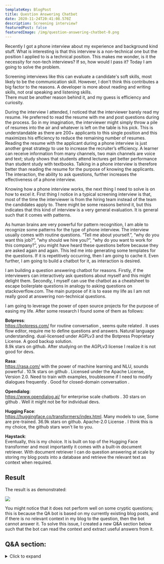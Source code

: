 ```yaml
---
templateKey: BlogPost
title: Question Answering Chatbot
date: 2020-11-24T20:41:08.570Z
description: Screening interview?
featuredPost: false
featuredImage: /img/question-answering-chatbot-0.png
---
```

Recently I got a phone interview about my experience and background kind stuff. What is interesting is that this interview is a non-technical one but the position I applied to is a technical position. This makes me wonder, is it the necessity for non-tech interviews? If so, how would I pass it? Today I am going to solve the problem.

Screening interviews like this can evaluate a candidate's soft skills, most likely to be the communication skill. However, I don't think this contributes a big factor to the reasons. A developer is more about reading and writing skills, not oral speaking and listening skills.\
There must be another reason behind it, and my guess is efficiency and curiosity. 

During the interview I attended, I noticed that the interviewer barely read my resume. He preferred to read the resume with me and post questions during the process. So in my imagination, the interviewer might simply throw a pile of resumes into the air and whatever is left on the table is his pick. This is understandable as there are 200+ applicants to this single position and this maximizes his efficiency to reduce the remaining number of resumes. Reading the resume with the applicant during a phone interview is just another great strategy to use to increase the recruiter’s efficiency. A learner can receive information from many channels, two main channels are voice and text; study shows that students attend lectures get better performance than student study with textbooks. Talking in a phone interview is therefore better than reading the resume for the purpose of knowing the applicants. The interaction, the ability to ask questions, further increases the effectiveness of a phone interview.

Knowing how a phone interview works, the next thing I need to solve is on how to excel it. First thing I notice in a typical screening interview is that, most of the time the interviewer is from the hiring team instead of the team the candidates apply to. There might be some reasons behind it, but this indicates that this kind of interview is a very general evaluation. It is general such that it comes with patterns. 

As human brains are very powerful for pattern recognition, I am able to recognize some patterns for the type of phone interview. The interview usually comes with routine questions. “Tell me about yourself.”, “why do you want this job?”, “why should we hire you?”, “why do you want to work for this company?”, you might have heard these questions before because they are asked again and again. This led me into generating some templates for the questions. If it is repetitively occurring, then I am going to cache it. Even further, I am going to build a chatbot for it, as interaction is desired.

I am building a question answering chatbot for reasons. Firstly, if the interviewers can interactively ask questions about myself and this might delight them. Secondly,  I myself can use the chatbot as a cheatsheet to escape boilerplate questions in analogy to asking questions on stackoverflow.com. The main purpose of it is to ease my life as I am not really good at answering non-technical questions.

I am going to leverage the power of open source projects for the purpose of easing my life. After some research I found some of them as follows:

**Botpress**:
\
https://botpress.com/ for routine conversation , seems quite related
.
It uses flow editor, require me to define questions and answers.
Natural language understanding. 
dual-licensed under AGPLv3 and the Botpress Proprietary License.
A good backup solution.\
8.9k stars on github.
After studying on the AGPLv3 license I realize it is not good for devs.

**Rasa**: \
https://rasa.com/   with the power of machine learning and NLU, sounds powerful
.
10.1k stars on github
.
Licensed under the Apache License, Version 2.0.
Need to train with examples, troublesome if I need to modify dialogues frequently
.
Good for closed-domain conversation
.

**Opendialog**:
\
https://www.opendialog.ai/ for enterprise scale chatbots
.
30 stars on github
.
Well it might not be for individual devs.

**Hugging Face**:
\
https://huggingface.co/transformers/index.html.
Many models to use, 
Some are  pre-trained.
36.9k stars on github.
Apache-2.0 License
.
I think this is my choice, the github stars won't lie to you.

**Haystack**:
\
Eventually, this is my choice.
It is built on top of the Hugging Face transformer and most importantly it comes with a built-in document retriever. With document retriever I can do question answering at scale by storing my blog posts into a database and retrieve the relevant text as context when required.

## Result

The result is as demonstrated:

![](/img/question-answering-chatbot-0.png)

You might notice that it does not perform well on some cryptic questions; this is because the QA bot is based on my currently existing blog posts, and if there is no relevant context in my blog to the question, then the bot cannot answer it. To solve this issue, I created a new Q&A section below such that the bot can read the context and extract useful answers from it.

## Q&A section:
<details>
  <summary>Click to expand</summary>

Q: Tell me about yourself.\
A: I graduated from the UofT computer engineering department. I am interested in getting a career as a full stack developer. Therefore, I worked on some personal projects about web apps, one of them is server side rendering another one is about Jamstack, and it is a static site, I have learnt react.js and vue.js and javascript during the process. I am currently learning node js and that might help me gain exposure in this field.

Q: What are your career goals?\
A: In the short term, I am looking at getting a job in the industry and learning the ropes and ensuring I am able to use the skills. In the long term, I am certainly looking at growth and increasing my knowledge, along the way gaining both career and financial stability.

Q: Why do you want this job?\
A: I have been gearing up myself for this kind of job profile for a while now. I have read the job description and find myself suitable for the role, hence I am looking forward to this job.
 
Q: Why should we hire you?\
A: I have been interested in this field for a while now. I have accumulated the skills that are required to help me become a better developer. I have ever been a quality assurance engineer and realize that I am more capable of solving problems as a developer. Some of the skills I have acquired are frontend and backend technology like react.js and node.js. Along with that I am good at creative thinking, logical reasoning and team building. 

Q: Why do you want to work for this company?\
A: I am impressed by the work your company has done and the recent developments. It would be an honor to work in a company associated with such a great reputation.
 
Q: What are your strengths?\
A: I am good at this technology and am a quick learner and will quickly grasp the training that will be given to me. I achieved great academy performance with ~3.9 sessional gpa for my 3rd and 4th year study in university. I am an active problem solver; I created my personal page for the purpose of solving my real job hunting challenges.
 
Q: What are your weaknesses?\
A: One of them is that I am a little bit introverted. Sometimes I hesitate to talk or ask for help. When I applied for my postgraduate study, the professors from who I requested for recommendation letters failed to provide the letters on time but I was hesitant to bother them and lost my chances. I used to hate noise environments and lose focus dealing with noise, but I have trained myself to get adapted to it and I got my noise cancelling headphones. Another thing worth mentioning is that I am not a native English speaker and I have a limited vocabulary pool though I am trying to improve over it. 
 
Q: Tell us about your favorite subjects.\
A: Algorithms, Artificial intelligence. I like to solve challenging questions.
 
Q: How long do you want to work here?\
A: I would love to work for as long as the company finds me relevant to the role, and I also find growth in the company, both in terms of climbing the career ladder and financial growth.
 
Q: Do you have any questions for me?\
A: What are the day to day responsibilities of the job role? 
What is expected of me in the first month, six months and a year?
In your opinion, how can I become successful in this role?

</details>

